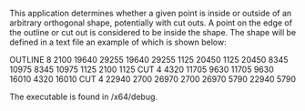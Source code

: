 This application determines whether a given point is inside or outside of an arbitrary orthogonal shape, potentially with cut outs. A point on the edge of the outline or cut out is considered to be inside the shape.
The shape will be defined in a text file an example of which is shown below: 

OUTLINE 8 
2100 19640 
29255 19640 
29255 1125 
20450 1125 
20450 8345 
10975 8345 
10975 1125 
2100 1125 
CUT 4 
4320 11705 
9630 11705 
9630 16010 
4320 16010 
CUT 4 
22940 2700 
26970 2700 
26970 5790 
22940 5790 

The executable is found in /x64/debug.
